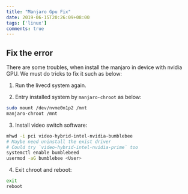 ```yaml
---
title: "Manjaro Gpu Fix"
date: 2019-06-15T20:26:09+08:00
tags: ['linux']
comments: true
---
```


## Fix the error

There are some troubles, when install the manjaro in device with nvidia GPU.
We must do tricks to fix it such as below:

1. Run the livecd system again.

2. Entry installed system by `manjaro-chroot` as below:

```bash
sudo mount /dev/nvme0n1p2 /mnt
manjaro-chroot /mnt
```

3. Install video switch software:

```bash
mhwd -i pci video-hybrid-intel-nvidia-bumblebee
# Maybe need uninstall the exist driver
# Could try `video-hybrid-intel-nvidia-prime` too
systemctl enable bumblebeed
usermod -aG bumblebee <User>
```

4. Exit chroot and reboot:

```bash
exit
reboot
```
